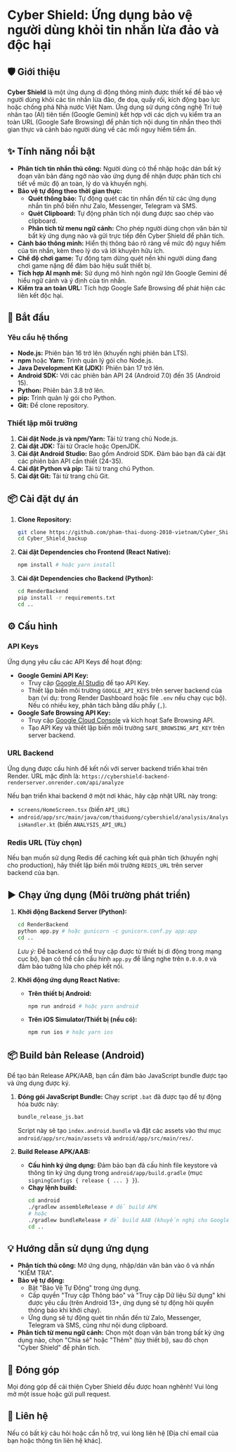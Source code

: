 # Cyber Shield: Ứng dụng bảo vệ người dùng khỏi tin nhắn lừa đảo và độc hại

## 🛡️ Giới thiệu

**Cyber Shield** là một ứng dụng di động thông minh được thiết kế để bảo vệ người dùng khỏi các tin nhắn lừa đảo, đe dọa, quấy rối, kích động bạo lực hoặc chống phá Nhà nước Việt Nam. Ứng dụng sử dụng công nghệ Trí tuệ nhân tạo (AI) tiên tiến (Google Gemini) kết hợp với các dịch vụ kiểm tra an toàn URL (Google Safe Browsing) để phân tích nội dung tin nhắn theo thời gian thực và cảnh báo người dùng về các mối nguy hiểm tiềm ẩn.

## ✨ Tính năng nổi bật

*   **Phân tích tin nhắn thủ công:** Người dùng có thể nhập hoặc dán bất kỳ đoạn văn bản đáng ngờ nào vào ứng dụng để nhận được phân tích chi tiết về mức độ an toàn, lý do và khuyến nghị.
*   **Bảo vệ tự động theo thời gian thực:**
    *   **Quét thông báo:** Tự động quét các tin nhắn đến từ các ứng dụng nhắn tin phổ biến như Zalo, Messenger, Telegram và SMS.
    *   **Quét Clipboard:** Tự động phân tích nội dung được sao chép vào clipboard.
    *   **Phân tích từ menu ngữ cảnh:** Cho phép người dùng chọn văn bản từ bất kỳ ứng dụng nào và gửi trực tiếp đến Cyber Shield để phân tích.
*   **Cảnh báo thông minh:** Hiển thị thông báo rõ ràng về mức độ nguy hiểm của tin nhắn, kèm theo lý do và lời khuyên hữu ích.
*   **Chế độ chơi game:** Tự động tạm dừng quét nền khi người dùng đang chơi game nặng để đảm bảo hiệu suất thiết bị.
*   **Tích hợp AI mạnh mẽ:** Sử dụng mô hình ngôn ngữ lớn Google Gemini để hiểu ngữ cảnh và ý định của tin nhắn.
*   **Kiểm tra an toàn URL:** Tích hợp Google Safe Browsing để phát hiện các liên kết độc hại.

## 🚀 Bắt đầu

### Yêu cầu hệ thống

*   **Node.js:** Phiên bản 16 trở lên (khuyến nghị phiên bản LTS).
*   **npm** hoặc **Yarn:** Trình quản lý gói cho Node.js.
*   **Java Development Kit (JDK):** Phiên bản 17 trở lên.
*   **Android SDK:** Với các phiên bản API 24 (Android 7.0) đến 35 (Android 15).
*   **Python:** Phiên bản 3.8 trở lên.
*   **pip:** Trình quản lý gói cho Python.
*   **Git:** Để clone repository.

### Thiết lập môi trường

1.  **Cài đặt Node.js và npm/Yarn:** Tải từ trang chủ Node.js.
2.  **Cài đặt JDK:** Tải từ Oracle hoặc OpenJDK.
3.  **Cài đặt Android Studio:** Bao gồm Android SDK. Đảm bảo bạn đã cài đặt các phiên bản API cần thiết (24-35).
4.  **Cài đặt Python và pip:** Tải từ trang chủ Python.
5.  **Cài đặt Git:** Tải từ trang chủ Git.

## 📦 Cài đặt dự án

1.  **Clone Repository:**
    ```bash
    git clone https://github.com/pham-thai-duong-2010-vietnam/Cyber_Shield_backup.git
    cd Cyber_Shield_backup
    ```

2.  **Cài đặt Dependencies cho Frontend (React Native):**
    ```bash
    npm install # hoặc yarn install
    ```

3.  **Cài đặt Dependencies cho Backend (Python):**
    ```bash
    cd RenderBackend
    pip install -r requirements.txt
    cd ..
    ```

## ⚙️ Cấu hình

### API Keys

Ứng dụng yêu cầu các API Keys để hoạt động:

*   **Google Gemini API Key:**
    *   Truy cập [Google AI Studio](https://aistudio.google.com/app/apikey) để tạo API Key.
    *   Thiết lập biến môi trường `GOOGLE_API_KEYS` trên server backend của bạn (ví dụ: trong Render Dashboard hoặc file `.env` nếu chạy cục bộ). Nếu có nhiều key, phân tách bằng dấu phẩy (`,`).
*   **Google Safe Browsing API Key:**
    *   Truy cập [Google Cloud Console](https://console.cloud.google.com/) và kích hoạt Safe Browsing API.
    *   Tạo API Key và thiết lập biến môi trường `SAFE_BROWSING_API_KEY` trên server backend.

### URL Backend

Ứng dụng được cấu hình để kết nối với server backend triển khai trên Render. URL mặc định là:
`https://cybershield-backend-renderserver.onrender.com/api/analyze`

Nếu bạn triển khai backend ở một nơi khác, hãy cập nhật URL này trong:
*   `screens/HomeScreen.tsx` (biến `API_URL`)
*   `android/app/src/main/java/com/thaiduong/cybershield/analysis/AnalysisHandler.kt` (biến `ANALYSIS_API_URL`)

### Redis URL (Tùy chọn)

Nếu bạn muốn sử dụng Redis để caching kết quả phân tích (khuyến nghị cho production), hãy thiết lập biến môi trường `REDIS_URL` trên server backend của bạn.

## ▶️ Chạy ứng dụng (Môi trường phát triển)

1.  **Khởi động Backend Server (Python):**
    ```bash
    cd RenderBackend
    python app.py # hoặc gunicorn -c gunicorn.conf.py app:app
    cd ..
    ```
    *Lưu ý:* Để backend có thể truy cập được từ thiết bị di động trong mạng cục bộ, bạn có thể cần cấu hình `app.py` để lắng nghe trên `0.0.0.0` và đảm bảo tường lửa cho phép kết nối.

2.  **Khởi động ứng dụng React Native:**
    *   **Trên thiết bị Android:**
        ```bash
        npm run android # hoặc yarn android
        ```
    *   **Trên iOS Simulator/Thiết bị (nếu có):**
        ```bash
        npm run ios # hoặc yarn ios
        ```

## 📦 Build bản Release (Android)

Để tạo bản Release APK/AAB, bạn cần đảm bảo JavaScript bundle được tạo và ứng dụng được ký.

1.  **Đóng gói JavaScript Bundle:**
    Chạy script `.bat` đã được tạo để tự động hóa bước này:
    ```bash
    bundle_release_js.bat
    ```
    Script này sẽ tạo `index.android.bundle` và đặt các assets vào thư mục `android/app/src/main/assets` và `android/app/src/main/res/`.

2.  **Build Release APK/AAB:**
    *   **Cấu hình ký ứng dụng:** Đảm bảo bạn đã cấu hình file keystore và thông tin ký ứng dụng trong `android/app/build.gradle` (mục `signingConfigs { release { ... } }`).
    *   **Chạy lệnh build:**
        ```bash
        cd android
        ./gradlew assembleRelease # để build APK
        # hoặc
        ./gradlew bundleRelease # để build AAB (khuyến nghị cho Google Play)
        cd ..
        ```

## 💡 Hướng dẫn sử dụng ứng dụng

*   **Phân tích thủ công:** Mở ứng dụng, nhập/dán văn bản vào ô và nhấn "KIỂM TRA".
*   **Bảo vệ tự động:**
    *   Bật "Bảo Vệ Tự Động" trong ứng dụng.
    *   Cấp quyền "Truy cập Thông báo" và "Truy cập Dữ liệu Sử dụng" khi được yêu cầu (trên Android 13+, ứng dụng sẽ tự động hỏi quyền thông báo khi khởi chạy).
    *   Ứng dụng sẽ tự động quét tin nhắn đến từ Zalo, Messenger, Telegram và SMS, cũng như nội dung clipboard.
*   **Phân tích từ menu ngữ cảnh:** Chọn một đoạn văn bản trong bất kỳ ứng dụng nào, chọn "Chia sẻ" hoặc "Thêm" (tùy thiết bị), sau đó chọn "Cyber Shield" để phân tích.

## 🤝 Đóng góp

Mọi đóng góp để cải thiện Cyber Shield đều được hoan nghênh! Vui lòng mở một issue hoặc gửi pull request.

## 📧 Liên hệ

Nếu có bất kỳ câu hỏi hoặc cần hỗ trợ, vui lòng liên hệ [Địa chỉ email của bạn hoặc thông tin liên hệ khác].

